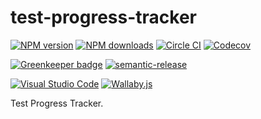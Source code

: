 # test-progress-tracker

[![NPM version][npm-image]][npm-url]
[![NPM downloads][downloads-image]][downloads-url]
[![Circle CI][circleci-image]][circleci-url]
[![Codecov][codecov-image]][codecov-url]

[![Greenkeeper badge][green-keeper-image]][green-keeper-url]
[![semantic-release][semantic-release-image]][semantic-release-url]

[![Visual Studio Code][vscode-image]][vscode-url]
[![Wallaby.js][wallaby-image]][wallaby-url]

Test Progress Tracker.

[npm-image]: https://img.shields.io/npm/v/test-progress-tracker.svg?style=flat
[npm-url]: https://npmjs.org/package/test-progress-tracker
[downloads-image]: https://img.shields.io/npm/dm/test-progress-tracker.svg?style=flat
[downloads-url]: https://npmjs.org/package/test-progress-tracker
[circleci-image]: https://circleci.com/gh/unional/test-progress-tracker/tree/master.svg?style=shield
[circleci-url]: https://circleci.com/gh/unional/test-progress-tracker/tree/master
[codecov-image]: https://codecov.io/gh/unional/test-progress-tracker/branch/master/graph/badge.svg
[codecov-url]: https://codecov.io/gh/unional/test-progress-tracker
[green-keeper-image]: https://badges.greenkeeper.io/unional/test-progress-tracker.svg
[green-keeper-url]: https://greenkeeper.io/
[semantic-release-image]:https://img.shields.io/badge/%20%20%F0%9F%93%A6%F0%9F%9A%80-semantic--release-e10079.svg
[semantic-release-url]:https://github.com/semantic-release/semantic-release
[wallaby-image]: https://img.shields.io/badge/wallaby.js-configured-green.svg
[wallaby-url]: https://wallabyjs.com
[vscode-image]: https://img.shields.io/badge/vscode-ready-green.svg
[vscode-url]: https://code.visualstudio.com/

